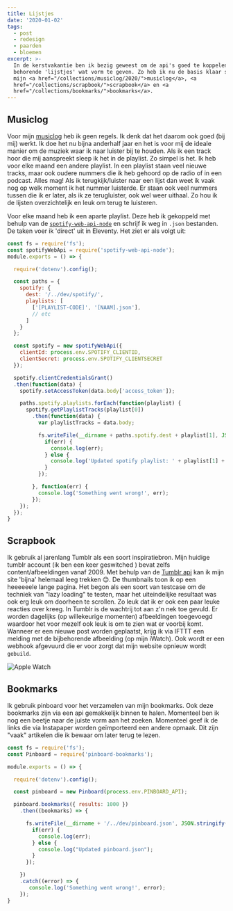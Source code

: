 ```yaml
---
title: Lijstjes
date: '2020-01-02'
tags:
  - post
  - redesign
  - paarden
  - bloemen
excerpt: >-
  In de kerstvakantie ben ik bezig geweest om de api's goed te koppelen en de
  behorende 'lijstjes' wat vorm te geven. Zo heb ik nu de basis klaar staan voor
  mijn <a href="/collections/musiclog/2020/">musiclog</a>, <a
  href="/collections/scrapbook/">scrapbook</a> en <a
  href="/collections/bookmarks/">bookmarks</a>.
---
```

## Musiclog

Voor mijn [musiclog](/collections/musiclog/2020/) heb ik geen regels. Ik denk dat het daarom ook goed (bij mij) werkt. Ik doe het nu bijna anderhalf jaar en het is voor mij de ideale manier om de muziek waar ik naar luister bij te houden. Als ik een track hoor die mij aanspreekt sleep ik het in de playlist. Zo simpel is het. Ik heb voor elke maand een andere playlist. In een playlist staan veel nieuwe tracks, maar ook oudere nummers die ik heb gehoord op de radio of in een podcast. Alles mag! Als ik terugkijk/luister naar een lijst dan weet ik vaak nog op welk moment ik het nummer luisterde. Er staan ook veel nummers tussen die ik er later, als ik ze terugluister, ook wel weer uithaal. Zo hou ik de lijsten overzichtelijk en leuk om terug te luisteren.

Voor elke maand heb ik een aparte playlist. Deze heb ik gekoppeld met behulp van de [`spotify-web-api-node`](https://github.com/thelinmichael/spotify-web-api-node) en schrijf ik weg in `.json` bestanden. De taken voer ik 'direct' uit in Eleventy. Het ziet er als volgt uit:

```javascript
const fs = require('fs');
const spotifyWebApi = require('spotify-web-api-node');
module.exports = () => {

  require('dotenv').config();

  const paths = {
    spotify: {
      dest: '/../dev/spotify/',
      playlists: [
        ['[PLAYLIST-CODE]', '[NAAM].json'],
        // etc
      ]
    }
  };

  const spotify = new spotifyWebApi({
    clientId: process.env.SPOTIFY_CLIENTID,
    clientSecret: process.env.SPOTIFY_CLIENTSECRET
  });

  spotify.clientCredentialsGrant()
  .then(function(data) {
    spotify.setAccessToken(data.body['access_token']);

    paths.spotify.playlists.forEach(function(playlist) {
      spotify.getPlaylistTracks(playlist[0])
        .then(function(data) {
          var playlistTracks = data.body;

          fs.writeFile(__dirname + paths.spotify.dest + playlist[1], JSON.stringify(playlistTracks), err => {
            if(err) {
              console.log(err);
            } else {
              console.log('Updated spotify playlist: ' + playlist[1] + ' .json');
            }
          });

        }, function(err) {
          console.log('Something went wrong!', err);
        });
    });
  });
}
```

## Scrapbook

Ik gebruik al jarenlang Tumblr als een soort inspiratiebron. Mijn huidige tumblr account (ik ben een keer geswitched ) bevat zelfs content/afbeeldingen vanaf 2009. Met behulp van de [Tumblr api](https://www.tumblr.com/docs/en/api/v2) kan ik mijn site 'bijna' helemaal leeg trekken 😊. De thumbnails toon ik op een heeeeeele lange pagina. Het begon als een soort van testcase om de techniek van "lazy loading" te testen, maar het uiteindelijke resultaat was ook erg leuk om doorheen te scrollen. Zo leuk dat ik er ook een paar leuke reacties over kreeg. In Tumblr is de wachtrij tot aan z'n nek toe gevuld. Er worden dagelijks (op willekeurige momenten) afbeeldingen toegevoegd waardoor het voor mezelf ook leuk is om te zien wat er voorbij komt. Wanneer er een nieuwe post worden geplaatst, krijg ik via IFTTT een melding met de bijbehorende afbeelding (op mijn iWatch). Ook wordt er een webhook afgevuurd die er voor zorgt dat mijn website opnieuw wordt `gebuild`.

![Apple Watch](/static/images/uploads/ifttt-watch.jpg "Applet run")

## Bookmarks

Ik gebruik pinboard voor het verzamelen van mijn bookmarks. Ook deze bookmarks zijn via een api gemakkelijk binnen te halen. Momenteel ben ik nog een beetje naar de juiste vorm aan het zoeken. Momenteel geef ik de links die via Instapaper worden geïmporteerd een andere opmaak. Dit zijn "vaak" artikelen die ik bewaar om later terug te lezen.

```javascript
const fs = require('fs');
const Pinboard = require('pinboard-bookmarks');

module.exports = () => {

  require('dotenv').config();

  const pinboard = new Pinboard(process.env.PINBOARD_API);

  pinboard.bookmarks({ results: 1000 })
    .then((bookmarks) => {

      fs.writeFile(__dirname + '/../dev/pinboard.json', JSON.stringify(bookmarks), err => {
        if(err) {
          console.log(err);
        } else {
          console.log("Updated pinboard.json");
        }
      });

    })
    .catch((error) => {
       console.log('Something went wrong!', error);
    });
}
```
